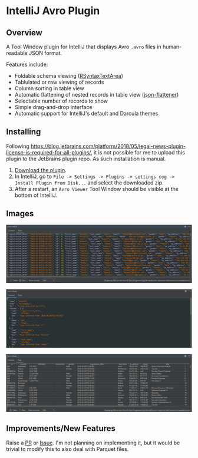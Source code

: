 # IntelliJ Avro Plugin

## Overview

A Tool Window plugin for IntelliJ that displays Avro `.avro` files in human-readable JSON format.

Features include:
 - Foldable schema viewing ([RSyntaxTextArea](https://github.com/bobbylight/RSyntaxTextArea))
 - Tablulated or raw viewing of records
 - Column sorting in table view
 - Automatic flattening of nested records in table view ([json-flattener](https://github.com/wnameless/json-flattener))
 - Selectable number of records to show
 - Simple drag-and-drop interface
 - Automatic support for IntelliJ's default and Darcula themes


## Installing
Following https://blog.jetbrains.com/platform/2018/05/legal-news-plugin-license-is-required-for-all-plugins/, it is not
possible for me to upload this plugin to the JetBrains plugin repo. As such installation is manual. 

1. [Download the plugin](https://github.com/benwatson528/intellij-avro-plugin/raw/master/releases/intellij-avro-viewer-1.0.0.zip).
2. In IntelliJ, go to `File -> Settings -> Plugins -> settings cog -> Install Plugin from Disk...` and select the downloaded zip.
3. After a restart, an `Avro Viewer` Tool Window should be visible at the bottom of IntelliJ.


## Images

![raw view](images/raw-view.png "Raw view")

![schema view](images/schema-view.png "Schema view")

![table view](images/table-view.png "Table view")


## Improvements/New Features

Raise a [PR](https://github.com/benwatson528/intellij-avro-plugin/pulls) or [Issue](https://github.com/benwatson528/intellij-avro-plugin/issues).
I'm not planning on implementing it, but it would be trivial to modify this to also deal with Parquet files.